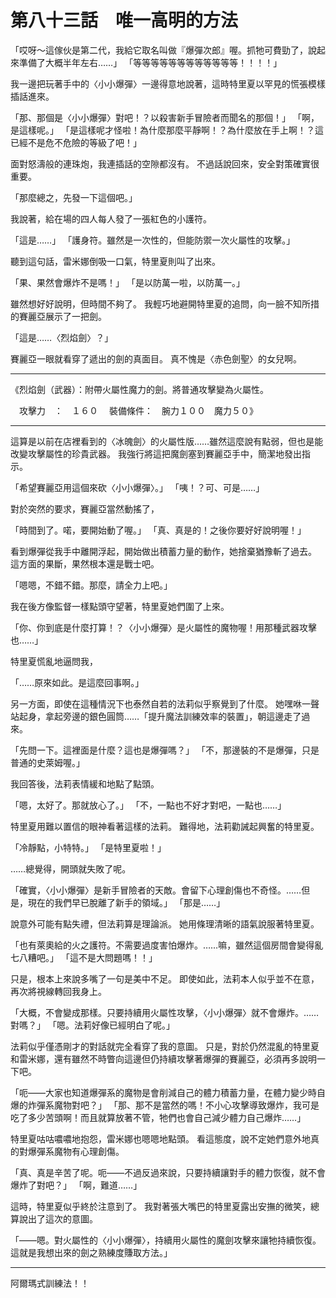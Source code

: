 # 第八十三話　唯一高明的方法

「哎呀～這傢伙是第二代，我給它取名叫做『爆彈次郎』喔。抓牠可費勁了，說起來準備了大概半年左右……」
「等等等等等等等等等等等等！！！！」

我一邊把玩著手中的〈小小爆彈〉一邊得意地說著，這時特里夏以罕見的慌張模樣插話進來。

「那、那個是〈小小爆彈〉對吧！？以殺害新手冒險者而聞名的那個！」
「啊，是這樣呢。」
「是這樣呢才怪啦！為什麼那麼平靜啊！？為什麼放在手上啊！？這已經不是危不危險的等級了吧！」

面對怒濤般的連珠炮，我連插話的空隙都沒有。
不過話說回來，安全對策確實很重要。

「那麼總之，先發一下這個吧。」

我說著，給在場的四人每人發了一張紅色的小護符。

「這是……」
「護身符。雖然是一次性的，但能防禦一次火屬性的攻擊。」

聽到這句話，雷米娜倒吸一口氣，特里夏則叫了出來。

「果、果然會爆炸不是嗎！」
「是以防萬一啦，以防萬一。」

雖然想好好說明，但時間不夠了。
我輕巧地避開特里夏的追問，向一臉不知所措的賽麗亞展示了一把劍。

「這是……〈烈焰劍〉？」

賽麗亞一眼就看穿了遞出的劍的真面目。
真不愧是〈赤色劍聖〉的女兒啊。

---

《烈焰劍（武器）：附帶火屬性魔力的劍。將普通攻擊變為火屬性。

　攻擊力　：　１６０
　裝備條件：　腕力１００　魔力５０》

---

這算是以前在店裡看到的〈冰魄劍〉的火屬性版……雖然這麼說有點弱，但也是能改變攻擊屬性的珍貴武器。
我強行將這把魔劍塞到賽麗亞手中，簡潔地發出指示。

「希望賽麗亞用這個來砍〈小小爆彈〉。」
「咦！？可、可是……」

對於突然的要求，賽麗亞當然動搖了，

「時間到了。喏，要開始動了喔。」
「真、真是的！之後你要好好說明喔！」

看到爆彈從我手中離開浮起，開始做出積蓄力量的動作，她捨棄猶豫斬了過去。
這方面的果斷，果然根本還是戰士吧。

「嗯嗯，不錯不錯。那麼，請全力上吧。」

我在後方像監督一樣點頭守望著，特里夏她們圍了上來。

「你、你到底是什麼打算！？〈小小爆彈〉是火屬性的魔物喔！用那種武器攻擊也……」

特里夏慌亂地逼問我，

「……原來如此。是這麼回事啊。」

另一方面，即使在這種情況下也泰然自若的法莉似乎察覺到了什麼。
她嘿咻一聲站起身，拿起旁邊的銀色圓筒……「提升魔法訓練效率的裝置」，朝這邊走了過來。

「先問一下。這裡面是什麼？這也是爆彈嗎？」
「不，那邊裝的不是爆彈，只是普通的史萊姆喔。」

我回答後，法莉表情緩和地點了點頭。

「嗯，太好了。那就放心了。」
「不，一點也不好才對吧，一點也……」

特里夏用難以置信的眼神看著這樣的法莉。
難得地，法莉勸誡起興奮的特里夏。

「冷靜點，小特特。」
「是特里夏啦！」

……總覺得，開頭就失敗了呢。

「確實，〈小小爆彈〉是新手冒險者的天敵。會留下心理創傷也不奇怪。……但是，現在的我們早已脫離了新手的領域。」
「那是……」

說意外可能有點失禮，但法莉算是理論派。
她用條理清晰的語氣說服著特里夏。

「也有萊奧給的火之護符。不需要過度害怕爆炸。……嘛，雖然這個房間會變得亂七八糟吧。」
「這不是大問題嗎！！」

只是，根本上來說多嘴了一句是美中不足。
即使如此，法莉本人似乎並不在意，再次將視線轉回我身上。

「大概，不會變成那樣。只要持續用火屬性攻擊，〈小小爆彈〉就不會爆炸。……對嗎？」
「嗯。法莉好像已經明白了呢。」

法莉似乎僅憑剛才的對話就完全看穿了我的意圖。
只是，對於仍然混亂的特里夏和雷米娜，還有雖然不時瞥向這邊但仍持續攻擊著爆彈的賽麗亞，必須再多說明一下吧。

「呃——大家也知道爆彈系的魔物是會削減自己的體力積蓄力量，在體力變少時自爆的炸彈系魔物對吧？」
「那、那不是當然的嗎！不小心攻擊導致爆炸，我可是吃了多少苦頭啊！而且就算放著不管，牠們也會自己減少體力自己爆炸……」

特里夏咕咕噥噥地抱怨，雷米娜也嗯嗯地點頭。
看這態度，說不定她們意外地真的對爆彈系魔物有心理創傷。

「真、真是辛苦了呢。呃——不過反過來說，只要持續讓對手的體力恢復，就不會爆炸了對吧？」
「啊，難道……」

這時，特里夏似乎終於注意到了。
我對著張大嘴巴的特里夏露出安撫的微笑，總算說出了這次的意圖。

「——嗯。對火屬性的〈小小爆彈〉，持續用火屬性的魔劍攻擊來讓牠持續恢復。這就是我想出來的劍之熟練度賺取方法。」

---

阿爾瑪式訓練法！！